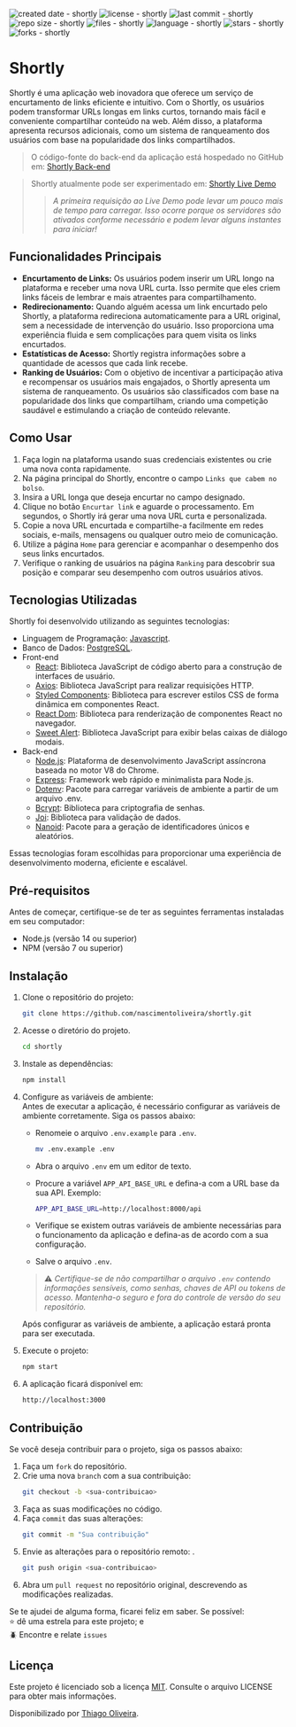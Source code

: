 ![created date - shortly](https://img.shields.io/date/1671332400?color=007ec6&label=created&style=flat-square)
![license - shortly](https://img.shields.io/github/license/nascimentoliveira/shortly?color=007ec6&style=flat-square)
![last commit - shortly](https://img.shields.io/github/last-commit/nascimentoliveira/shortly?color=007ec6&style=flat-square)
![repo size - shortly](https://img.shields.io/github/repo-size/nascimentoliveira/shortly?color=007ec6&style=flat-square)
![files - shortly](https://img.shields.io/github/directory-file-count/nascimentoliveira/shortly?color=007ec6&style=flat-square)
![language - shortly](https://img.shields.io/github/languages/top/nascimentoliveira/shortly?color=007ec6&style=flat-square)
![stars - shortly](https://img.shields.io/github/stars/nascimentoliveira/shortly?color=007ec6&style=flat-square)
![forks - shortly](https://img.shields.io/github/forks/nascimentoliveira/shortly?color=007ec6&style=flat-square)

# Shortly

Shortly é uma aplicação web inovadora que oferece um serviço de encurtamento de links eficiente e intuitivo. Com o Shortly, os usuários podem transformar URLs longas em links curtos, tornando mais fácil e conveniente compartilhar conteúdo na web. Além disso, a plataforma apresenta recursos adicionais, como um sistema de ranqueamento dos usuários com base na popularidade dos links compartilhados.


> O código-fonte do back-end da aplicação está hospedado no GitHub em: [Shortly Back-end](https://github.com/nascimentoliveira/shortly-api)

> Shortly atualmente pode ser experimentado em: [Shortly Live Demo](https://nascimentoliveira-shortly.vercel.app)
>  
>> *A primeira requisição ao Live Demo pode levar um pouco mais de tempo para carregar. Isso ocorre porque os servidores são ativados conforme necessário e podem levar alguns instantes para iniciar!*

## Funcionalidades Principais

- **Encurtamento de Links:** Os usuários podem inserir um URL longo na plataforma e receber uma nova URL curta. Isso permite que eles criem links fáceis de lembrar e mais atraentes para compartilhamento.
- **Redirecionamento:** Quando alguém acessa um link encurtado pelo Shortly, a plataforma redireciona automaticamente para a URL original, sem a necessidade de intervenção do usuário. Isso proporciona uma experiência fluida e sem complicações para quem visita os links encurtados.
- **Estatísticas de Acesso:** Shortly registra informações sobre a quantidade de acessos que cada link recebe.
- **Ranking de Usuários:** Com o objetivo de incentivar a participação ativa e recompensar os usuários mais engajados, o Shortly apresenta um sistema de ranqueamento. Os usuários são classificados com base na popularidade dos links que compartilham, criando uma competição saudável e estimulando a criação de conteúdo relevante.

## Como Usar

1. Faça login na plataforma usando suas credenciais existentes ou crie uma nova conta rapidamente.
2. Na página principal do Shortly, encontre o campo `Links que cabem no bolso`.
3. Insira a URL longa que deseja encurtar no campo designado.
4. Clique no botão `Encurtar link` e aguarde o processamento. Em segundos, o Shortly irá gerar uma nova URL curta e personalizada.
5. Copie a nova URL encurtada e compartilhe-a facilmente em redes sociais, e-mails, mensagens ou qualquer outro meio de comunicação.
6. Utilize a página `Home` para gerenciar e acompanhar o desempenho dos seus links encurtados.
7. Verifique o ranking de usuários na página `Ranking` para descobrir sua posição e comparar seu desempenho com outros usuários ativos.

## Tecnologias Utilizadas

Shortly foi desenvolvido utilizando as seguintes tecnologias:

- Linguagem de Programação: [Javascript](https://developer.mozilla.org/pt-BR/docs/Web/JavaScript/Reference).
- Banco de Dados: [PostgreSQL](https://www.postgresql.org/about/).
- Front-end
    - [React](https://react.dev/learn): Biblioteca JavaScript de código aberto para a construção de interfaces de usuário.
    - [Axios](https://axios-http.com/ptbr/docs/intro): Biblioteca JavaScript para realizar requisições HTTP.
    - [Styled Components](https://styled-components.com/): Biblioteca para escrever estilos CSS de forma dinâmica em componentes React.
    - [React Dom](https://www.npmjs.com/package/react-dom): Biblioteca para renderização de componentes React no navegador.
    - [Sweet Alert](https://sweetalert2.github.io/): Biblioteca JavaScript para exibir belas caixas de diálogo modais.
- Back-end
    - [Node.js](https://nodejs.org/en/about): Plataforma de desenvolvimento JavaScript assíncrona baseada no motor V8 do Chrome.
    - [Express](https://expressjs.com/pt-br/): Framework web rápido e minimalista para Node.js.
    - [Dotenv](https://www.npmjs.com/package/dotenv): Pacote para carregar variáveis de ambiente a partir de um arquivo .env.
    - [Bcrypt](https://www.npmjs.com/package/bcrypt): Biblioteca para criptografia de senhas.
    - [Joi](https://joi.dev/): Biblioteca para validação de dados.
    - [Nanoid](https://www.npmjs.com/package/nanoid): Pacote para a geração de identificadores únicos e aleatórios.

Essas tecnologias foram escolhidas para proporcionar uma experiência de desenvolvimento moderna, eficiente e escalável.

## Pré-requisitos

Antes de começar, certifique-se de ter as seguintes ferramentas instaladas em seu computador:  
-   Node.js (versão 14 ou superior)
-   NPM (versão 7 ou superior)

## Instalação
1. Clone o repositório do projeto:
    ```bash
    git clone https://github.com/nascimentoliveira/shortly.git
    ```

2. Acesse o diretório do projeto.
   ```bash
   cd shortly
   ```

3. Instale as dependências:
    ```bash
    npm install
    ```

4. Configure as variáveis de ambiente:  
    Antes de executar a aplicação, é necessário configurar as variáveis de ambiente corretamente. Siga os passos abaixo:
    -  Renomeie o arquivo `.env.example` para `.env`.

        ```bash
        mv .env.example .env
        ```

    - Abra o arquivo `.env` em um editor de texto.
    - Procure a variável `APP_API_BASE_URL` e defina-a com a URL base da sua API. Exemplo:  

        ```bash
        APP_API_BASE_URL=http://localhost:8000/api
        ```

    - Verifique se existem outras variáveis de ambiente necessárias para o funcionamento da aplicação e defina-as de acordo com a sua configuração.

    - Salve o arquivo `.env`.
    
    > ⚠️ *Certifique-se de não compartilhar o arquivo `.env` contendo informações sensíveis, como senhas, chaves de API ou tokens de acesso. Mantenha-o seguro e fora do controle de versão do seu repositório.*

    Após configurar as variáveis de ambiente, a aplicação estará pronta para ser executada.

5. Execute o projeto:
    ```bash
    npm start
    ```
6. A aplicação ficará disponível em:
    ```bash
    http://localhost:3000
    ```
    
## Contribuição

Se você deseja contribuir para o projeto, siga os passos abaixo:

1. Faça um `fork` do repositório.
2. Crie uma nova `branch` com a sua contribuição: 
    ```bash
    git checkout -b <sua-contribuicao>
    ```
3. Faça as suas modificações  no código.
4. Faça `commit` das suas alterações:
    ```bash
    git commit -m "Sua contribuição"
    ```
5. Envie as alterações para o repositório remoto: .
    ```bash
    git push origin <sua-contribuicao>
    ```
6. Abra um `pull request` no repositório original, descrevendo as modificações realizadas.

Se te ajudei de alguma forma, ficarei feliz em saber. Se possível:  
⭐️ dê uma estrela para este projeto; e   
🪲 Encontre e relate `issues`

## Licença

Este projeto é licenciado sob a licença [MIT](https://choosealicense.com/licenses/mit/). Consulte o arquivo LICENSE para obter mais informações.

Disponibilizado por [Thiago Oliveira](https://www.linkedin.com/in/nascimentoliveira/).
